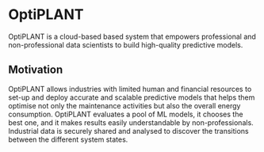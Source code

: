 # OptiPLANT
OptiPLANT is a cloud-based based system that empowers professional and non-professional data scientists to build high-quality predictive models.

## Motivation
OptiPLANT allows industries with limited human and financial
resources to set-up and deploy accurate and scalable predictive models that helps them
optimise not only the maintenance activities but also the overall energy consumption. OptiPLANT evaluates a pool of ML models, it chooses the best one, and it makes results easily
understandable by non-professionals. Industrial data is securely shared and analysed to
discover the transitions between the different system states.
